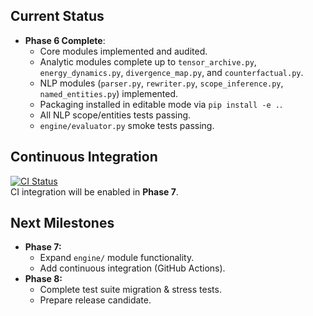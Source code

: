 ## Current Status
- **Phase 6 Complete**:  
  - Core modules implemented and audited.  
  - Analytic modules complete up to `tensor_archive.py`, `energy_dynamics.py`, `divergence_map.py`, and `counterfactual.py`.  
  - NLP modules (`parser.py`, `rewriter.py`, `scope_inference.py`, `named_entities.py`) implemented.  
  - Packaging installed in editable mode via `pip install -e .`.  
  - All NLP scope/entities tests passing.  
  - `engine/evaluator.py` smoke tests passing.

## Continuous Integration
[![CI Status](https://img.shields.io/badge/CI-pending-lightgrey)](#)  
CI integration will be enabled in **Phase 7**.

## Next Milestones
- **Phase 7:**  
  - Expand `engine/` module functionality.  
  - Add continuous integration (GitHub Actions).  
- **Phase 8:**  
  - Complete test suite migration & stress tests.  
  - Prepare release candidate.
